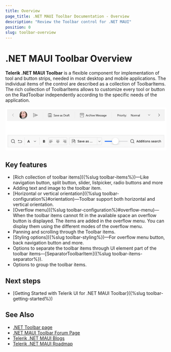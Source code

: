 ```yaml
---
title: Overview
page_title: .NET MAUI Toolbar Documentation - Overview
description: "Review the Toolbar control for .NET MAUI"
position: 0
slug: toolbar-overview
---
```


# .NET MAUI Toolbar Overview

**Telerik .NET MAUI Toolbar** is a flexible component for implementation of tool and button strips, needed in most desktop and mobile applications. The individual items of the control are described as a collection of ToolbarItems. The rich collection of ToolbarItems allows to customize every tool or button on the RadToolbar independently according to the specific needs of the application. 

![.NET MAUI Toolbar Overview](images/toolbar-overview.png "Toolbar Overview")

## Key features

* [Rich collection of toolbar items]({%slug toolbar-items%})&mdash;Like navigation button, split button, slider, listpicker, radio buttons and more 
* Adding text and image to the toolbar item.
* [Horizontal or vertical orientation]({%slug toolbar-configuration%}#orientation)&mdash;Toolbar support both horizontal and vertical orientation.
* [Overflow menu]({%slug toolbar-configuration%}#overflow-menu)&mdash;When the toolbar items cannot fit in the available space an overflow button is displayed. The items are added in the overflow menu. You can display them using the different modes of the overflow menu.
* Panning and scrolling through the Toolbar items.
* [Styling options]({%slug toolbar-styling%})&mdash;For overflow menu button, back navigation button and more.
* Options to separate the toolbar items through UI element part of the toolbar items&mdash;[SeparatorToolbarItem]({%slug toolbar-items-separator%}).
* Options to group the toolbar items.

## Next steps

- [Getting Started with Telerik UI for .NET MAUI Toolbar]({%slug toolbar-getting-started%})

## See Also

- [.NET Toolbar page](https://www.telerik.com/maui-ui/toolbar)
- [.NET MAUI Toolbar Forum Page](https://www.telerik.com/forums/maui?tagId=1781)
- [Telerik .NET MAUI Blogs](https://www.telerik.com/blogs/mobile-net-maui)
- [Telerik .NET MAUI Roadmap](https://www.telerik.com/support/whats-new/maui-ui/roadmap)
